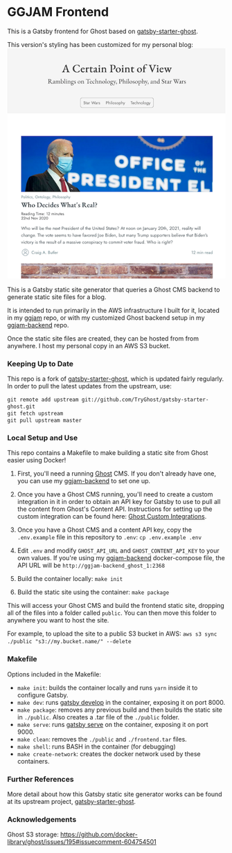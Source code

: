 # GGJAM Frontend
This is a Gatsby frontend for Ghost based on [gatsby-starter-ghost](https://github.com/TryGhost/gatsby-starter-ghost.git).

This version's styling has been customized for my personal blog:
![Craig's Blog](static/images/blog-sample-small.png "Sample of Craig's Blog")

This is a Gatsby static site generator that queries a Ghost CMS backend to generate static site files for a blog. 

It is intended to run primarily in the AWS infrastructure I built for it, located in my [ggjam](https://github.com/wunderhund/ggjam) repo, or with my customized Ghost backend setup in my [ggjam-backend](https://github.com/wunderhund/ggjam-backend) repo.

Once the static site files are created, they can be hosted from from anywhere. I host my personal copy in an AWS S3 bucket.

### Keeping Up to Date
This repo is a fork of [gatsby-starter-ghost](https://github.com/TryGhost/gatsby-starter-ghost.git), which is updated fairly regularly. In order to pull the latest updates from the upstream, use:
```
git remote add upstream git://github.com/TryGhost/gatsby-starter-ghost.git
git fetch upstream
git pull upstream master
```

### Local Setup and Use
This repo contains a Makefile to make building a static site from Ghost easier using Docker!

1. First, you'll need a running [Ghost](https://ghost.org/) CMS. If you don't already have one, you can use my [ggjam-backend](https://github.com/wunderhund/ggjam-backend) to set one up.

1. Once you have a Ghost CMS running, you'll need to create a custom integration in it in order to obtain an API key for Gatsby to use to pull all the content from Ghost's Content API. Instructions for setting up the custom integration can be found here: [Ghost Custom Integrations](https://ghost.org/integrations/custom-integrations/).

1. Once you have a Ghost CMS and a content API key, copy the `.env.example` file in this repository to `.env`:
`cp .env.example .env`

1. Edit `.env` and modify `GHOST_API_URL` and `GHOST_CONTENT_API_KEY` to your own values. If you're using my [ggjam-backend](https://github.com/wunderhund/ggjam-backend) docker-compose file, the API URL will be `http://ggjam-backend_ghost_1:2368`

1. Build the container locally:
`make init`

1. Build the static site using the container:
`make package`

This will access your Ghost CMS and build the frontend static site, dropping all of the files into a folder called `public`. You can then move this folder to anywhere you want to host the site.

For example, to upload the site to a public S3 bucket in AWS:
```aws s3 sync ./public "s3://my.bucket.name/" --delete```

### Makefile

Options included in the Makefile:
* `make init`: builds the container locally and runs `yarn` inside it to configure Gatsby.
* `make dev`: runs [gatsby develop](https://www.gatsbyjs.com/docs/reference/gatsby-cli/#develop) in the container, exposing it on port 8000.
* `make package`: removes any previous build and then builds the static site in `./public`. Also creates a .tar file of the `./public` folder.
* `make serve`: runs [gatsby serve](https://www.gatsbyjs.com/docs/reference/gatsby-cli/#serve) on the container, exposing it on port 9000.
* `make clean`: removes the `./public` and `./frontend.tar` files.
* `make shell`: runs BASH in the container (for debugging)
* `make create-network`: creates the docker network used by these containers.

### Further References
More detail about how this Gatsby static site generator works can be found at its upstream project, [gatsby-starter-ghost](https://github.com/TryGhost/gatsby-starter-ghost.git).

### Acknowledgements
Ghost S3 storage: https://github.com/docker-library/ghost/issues/195#issuecomment-604754501
